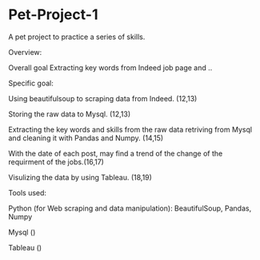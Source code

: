 # Pet-Project-1
A pet project to practice a series of skills.

Overview:

Overall goal
Extracting key words from Indeed job page and ..

Specific goal:

Using beautifulsoup to scraping data from Indeed. (12,13)

Storing the raw data to Mysql. (12,13)

Extracting the key words and skills from the raw data retriving from Mysql and cleaning it with Pandas and Numpy. (14,15)

With the date of each post, may find a trend of the change of the requirment of the jobs.(16,17)

Visulizing the data by using Tableau. (18,19)

Tools used:

Python (for Web scraping and data manipulation): BeautifulSoup, Pandas, Numpy

Mysql ()

Tableau ()




